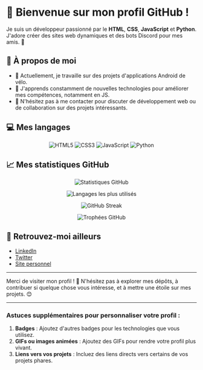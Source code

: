 # 👋 Bienvenue sur mon profil GitHub !

Je suis un développeur passionné par le **HTML**, **CSS**, **JavaScript** et **Python**. J'adore créer des sites web dynamiques et des bots Discord pour mes amis. 🚀

## 🌟 À propos de moi

- 🔭 Actuellement, je travaille sur des projets d'applications Android de vélo.
- 🌱 J'apprends constamment de nouvelles technologies pour améliorer mes compétences, notamment en JS.
- 💬 N'hésitez pas à me contacter pour discuter de développement web ou de collaboration sur des projets intéressants.

## 💻 Mes langages

<p align="center">
  <img src="https://img.shields.io/badge/HTML5-E34F26?style=flat&logo=html5&logoColor=white" alt="HTML5
  " />
  <img src="https://img.shields.io/badge/CSS3-1572B6?style=flat&logo=css3&logoColor=white" alt="CSS3" />
  <img src="https://img.shields.io/badge/JavaScript-F7DF1E?style=flat&logo=javascript&logoColor=black" alt="JavaScript" />
  <img src="https://img.shields.io/badge/Python-3776AB?style=flat&logo=python&logoColor=white" alt="Python" />
</p>

## 📈 Mes statistiques GitHub

<p align="center">
  <img src="https://github-readme-stats.vercel.app/api?username=Le-Vrai-Krnivor&show_icons=true&theme=radical" alt="Statistiques GitHub" />
</p>

<p align="center">
  <img src="https://github-readme-stats.vercel.app/api/top-langs/?username=Le-Vrai-Krnivor&layout=compact&theme=radical" alt="Langages les plus utilisés" />
</p>

<p align="center">
  <img src="https://github-readme-streak-stats.herokuapp.com/?user=Le-Vrai-Krnivor&theme=radical" alt="GitHub Streak" />
</p>

<p align="center">
  <img src="https://github-profile-trophy.vercel.app/?username=Le-Vrai-Krnivor&theme=radical&no-frame=true&row=1&&margin-w=15" alt="Trophées GitHub" />
</p>

## 🔗 Retrouvez-moi ailleurs

- [LinkedIn](https://www.linkedin.com/in/votreprofil)  
- [Twitter](https://twitter.com/votreprofil)  
- [Site personnel](https://votresite.com)  

---

Merci de visiter mon profil ! 🌟 N'hésitez pas à explorer mes dépôts, à contribuer si quelque chose vous intéresse, et à mettre une étoile sur mes projets. 😊

---

### Astuces supplémentaires pour personnaliser votre profil :

1. **Badges** : Ajoutez d'autres badges pour les technologies que vous utilisez.
2. **GIFs ou images animées** : Ajoutez des GIFs pour rendre votre profil plus vivant.
3. **Liens vers vos projets** : Incluez des liens directs vers certains de vos projets phares.
